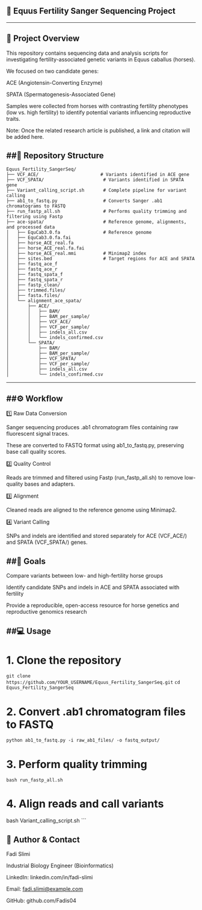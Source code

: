 🐴 Equus Fertility Sanger Sequencing Project
---
---
📌 Project Overview
---
This repository contains sequencing data and analysis scripts for investigating fertility-associated genetic variants in Equus caballus (horses).

We focused on two candidate genes:

ACE (Angiotensin-Converting Enzyme)

SPATA (Spermatogenesis-Associated Gene)

Samples were collected from horses with contrasting fertility phenotypes (low vs. high fertility) to identify potential variants influencing reproductive traits.

Note: Once the related research article is published, a link and citation will be added here.

##📂 Repository Structure
---
```
Equus_Fertility_SangerSeq/
├── VCF_ACE/                       # Variants identified in ACE gene
├── VCF_SPATA/                      # Variants identified in SPATA gene
├── Variant_calling_script.sh       # Complete pipeline for variant calling
├── ab1_to_fastq.py                 # Converts Sanger .ab1 chromatograms to FASTQ
├── run_fastp_all.sh                # Performs quality trimming and filtering using Fastp
├── ace-spata/                      # Reference genome, alignments, and processed data
│   ├── EquCab3.0.fa                # Reference genome
│   ├── EquCab3.0.fa.fai
│   ├── horse_ACE_real.fa
│   ├── horse_ACE_real.fa.fai
│   ├── horse_ACE_real.mmi          # Minimap2 index
│   ├── sites.bed                   # Target regions for ACE and SPATA
│   ├── fastq_ace_f
│   ├── fastq_ace_r
│   ├── fastq_spata_f
│   ├── fastq_spata_r
│   ├── fastp_clean/
│   ├── trimmed.files/
│   ├── fasta.files/
│   └── alignment_ace_spata/
│       ├── ACE/
│       │   ├── BAM/
│       │   ├── BAM_per_sample/
│       │   ├── VCF_ACE/
│       │   ├── VCF_per_sample/
│       │   ├── indels_all.csv
│       │   └── indels_confirmed.csv
│       └── SPATA/
│           ├── BAM/
│           ├── BAM_per_sample/
│           ├── VCF_SPATA/
│           ├── VCF_per_sample/
│           ├── indels_all.csv
│           └── indels_confirmed.csv
```
---
##⚙️ Workflow
---
1️⃣ Raw Data Conversion

Sanger sequencing produces .ab1 chromatogram files containing raw fluorescent signal traces.

These are converted to FASTQ format using ab1_to_fastq.py, preserving base call quality scores.

2️⃣ Quality Control

Reads are trimmed and filtered using Fastp (run_fastp_all.sh) to remove low-quality bases and adapters.

3️⃣ Alignment

Cleaned reads are aligned to the reference genome using Minimap2.

4️⃣ Variant Calling

SNPs and indels are identified and stored separately for ACE (VCF_ACE/) and SPATA (VCF_SPATA/) genes.

##🔬 Goals
---
Compare variants between low- and high-fertility horse groups

Identify candidate SNPs and indels in ACE and SPATA associated with fertility

Provide a reproducible, open-access resource for horse genetics and reproductive genomics research

##💻 Usage
---
# 1. Clone the repository
```git clone https://github.com/YOUR_USERNAME/Equus_Fertility_SangerSeq.git```
```cd Equus_Fertility_SangerSeq ```

# 2. Convert .ab1 chromatogram files to FASTQ
```python ab1_to_fastq.py -i raw_ab1_files/ -o fastq_output/```

# 3. Perform quality trimming
```bash run_fastp_all.sh```

# 4. Align reads and call variants
 bash Variant_calling_script.sh ```

📌 Author & Contact
---
Fadi Slimi

Industrial Biology Engineer (Bioinformatics)

LinkedIn: linkedin.com/in/fadi-slimi

Email: fadi.slimi@example.com

GitHub: github.com/Fadis04
